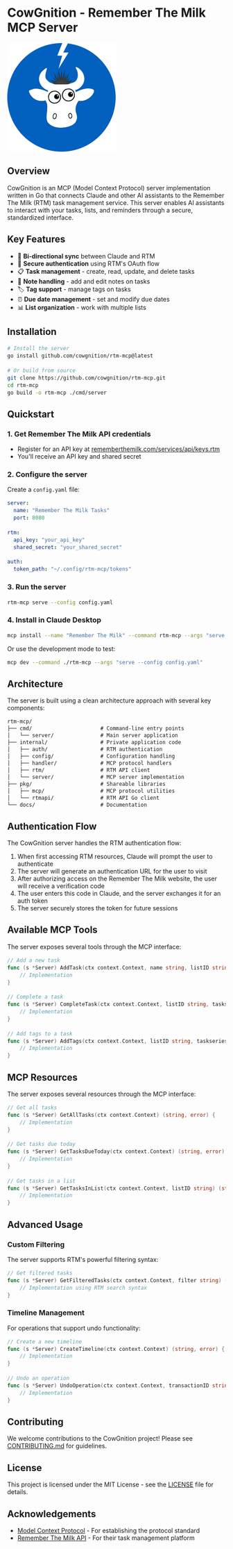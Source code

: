 # CowGnition - Remember The Milk MCP Server

![CowGnition Logo](/assets/cowgnition_logo.png)

## Overview

CowGnition is an MCP (Model Context Protocol) server implementation written in Go that connects Claude and other AI assistants to the Remember The Milk (RTM) task management service. This server enables AI assistants to interact with your tasks, lists, and reminders through a secure, standardized interface.

## Key Features

- 🔄 **Bi-directional sync** between Claude and RTM
- 🔐 **Secure authentication** using RTM's OAuth flow
- 📋 **Task management** - create, read, update, and delete tasks
- 📝 **Note handling** - add and edit notes on tasks
- 🏷️ **Tag support** - manage tags on tasks
- ⏰ **Due date management** - set and modify due dates
- 📊 **List organization** - work with multiple lists

## Installation

```bash
# Install the server
go install github.com/cowgnition/rtm-mcp@latest

# Or build from source
git clone https://github.com/cowgnition/rtm-mcp.git
cd rtm-mcp
go build -o rtm-mcp ./cmd/server
```

## Quickstart

### 1. Get Remember The Milk API credentials

- Register for an API key at [rememberthemilk.com/services/api/keys.rtm](https://www.rememberthemilk.com/services/api/keys.rtm)
- You'll receive an API key and shared secret

### 2. Configure the server

Create a `config.yaml` file:

```yaml
server:
  name: "Remember The Milk Tasks"
  port: 8080

rtm:
  api_key: "your_api_key"
  shared_secret: "your_shared_secret"

auth:
  token_path: "~/.config/rtm-mcp/tokens"
```

### 3. Run the server

```bash
rtm-mcp serve --config config.yaml
```

### 4. Install in Claude Desktop

```bash
mcp install --name "Remember The Milk" --command rtm-mcp --args "serve --config config.yaml"
```

Or use the development mode to test:

```bash
mcp dev --command ./rtm-mcp --args "serve --config config.yaml"
```

## Architecture

The server is built using a clean architecture approach with several key components:

```
rtm-mcp/
├── cmd/                      # Command-line entry points
│   └── server/               # Main server application
├── internal/                 # Private application code
│   ├── auth/                 # RTM authentication 
│   ├── config/               # Configuration handling
│   ├── handler/              # MCP protocol handlers
│   ├── rtm/                  # RTM API client
│   └── server/               # MCP server implementation
├── pkg/                      # Shareable libraries
│   ├── mcp/                  # MCP protocol utilities
│   └── rtmapi/               # RTM API Go client
└── docs/                     # Documentation
```

## Authentication Flow

The CowGnition server handles the RTM authentication flow:

1. When first accessing RTM resources, Claude will prompt the user to authenticate
2. The server will generate an authentication URL for the user to visit
3. After authorizing access on the Remember The Milk website, the user will receive a verification code
4. The user enters this code in Claude, and the server exchanges it for an auth token
5. The server securely stores the token for future sessions

## Available MCP Tools

The server exposes several tools through the MCP interface:

```go
// Add a new task
func (s *Server) AddTask(ctx context.Context, name string, listID string, dueDate string) (string, error) {
    // Implementation
}

// Complete a task
func (s *Server) CompleteTask(ctx context.Context, listID string, taskseriesID string, taskID string) (string, error) {
    // Implementation
}

// Add tags to a task
func (s *Server) AddTags(ctx context.Context, listID string, taskseriesID string, taskID string, tags []string) (string, error) {
    // Implementation
}
```

## MCP Resources

The server exposes several resources through the MCP interface:

```go
// Get all tasks
func (s *Server) GetAllTasks(ctx context.Context) (string, error) {
    // Implementation
}

// Get tasks due today
func (s *Server) GetTasksDueToday(ctx context.Context) (string, error) {
    // Implementation
}

// Get tasks in a list
func (s *Server) GetTasksInList(ctx context.Context, listID string) (string, error) {
    // Implementation
}
```

## Advanced Usage

### Custom Filtering

The server supports RTM's powerful filtering syntax:

```go
// Get filtered tasks
func (s *Server) GetFilteredTasks(ctx context.Context, filter string) (string, error) {
    // Implementation using RTM search syntax
}
```

### Timeline Management

For operations that support undo functionality:

```go
// Create a new timeline
func (s *Server) CreateTimeline(ctx context.Context) (string, error) {
    // Implementation
}

// Undo an operation
func (s *Server) UndoOperation(ctx context.Context, transactionID string) (string, error) {
    // Implementation
}
```

## Contributing

We welcome contributions to the CowGnition project! Please see [CONTRIBUTING.md](CONTRIBUTING.md) for guidelines.

## License

This project is licensed under the MIT License - see the [LICENSE](LICENSE) file for details.

## Acknowledgements

- [Model Context Protocol](https://modelcontextprotocol.io/) - For establishing the protocol standard
- [Remember The Milk API](https://www.rememberthemilk.com/services/api/) - For their task management platform